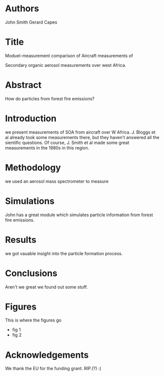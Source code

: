# Authors
John Smith
Gerard Capes

# Title
Moduel-measurement comparison of 
Aircraft measurements of

Secondary organic aerosol measurements over west Africa.

# Abstract
How do particles from forest fire emissions?

# Introduction
we present measurements of SOA from aircraft over W Africa.
J. Bloggs et al already took some measurements there, but they haven't answered all the sientific questions.
Of course, J. Smith et al made some great measurements in the 1980s in this region.

# Methodology
we used an aerosol mass spectrometer to measure

# Simulations
John has a great module which simulates
particle information from forest fire emissions.

# Results
we got vauable insight into the particle 
formation process.

# Conclusions
Aren't we great we found out some stuff.

# Figures
This is where the figures go
- fig 1
- fig 2

# Acknowledgements
We thank the EU for the funding grant.
RIP.(?) :(
